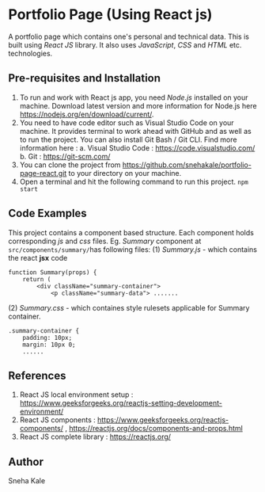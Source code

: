 # Portfolio Page (Using React js)
A portfolio page which contains one's personal and technical data. This is built using *React JS* library. It also uses *JavaScript*, *CSS* and *HTML* etc. technologies.

## Pre-requisites and Installation 
1. To run and work with React js app, you need *Node.js* installed on your machine. Download latest version and more information for Node.js here https://nodejs.org/en/download/current/. 
2. You need to have code editor such as Visual Studio Code on your machine. It provides terminal to work ahead with GitHub and as well as to run the project. You can also install Git Bash / Git CLI. Find more information here : 
  a. Visual Studio Code : https://code.visualstudio.com/
  b. Git : https://git-scm.com/ 
3. You can clone the project from https://github.com/snehakale/portfolio-page-react.git to your directory on your machine. 
4. Open a terminal and hit the following command to run this project.
  `npm start`

## Code Examples 
This project contains a component based structure. Each component holds corresponding *js* and *css* files. 
Eg. *Summary* component at `src/components/summary/`has following files: 
(1) *Summary.js* - which contains the react **jsx** code 
``` 
function Summary(props) {
    return (
        <div className="summary-container">
            <p className="summary-data"> .......
```
(2) *Summary.css* - which containes style rulesets applicable for Summary container.
```
.summary-container {
    padding: 10px;
    margin: 10px 0;
    ......
```
## References
1. React JS local environment setup : https://www.geeksforgeeks.org/reactjs-setting-development-environment/
2. React JS components : https://www.geeksforgeeks.org/reactjs-components/ , https://reactjs.org/docs/components-and-props.html
3. React JS complete library : https://reactjs.org/

## Author 
Sneha Kale